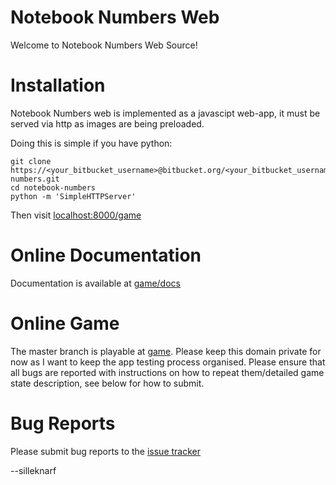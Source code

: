 Notebook Numbers Web
====================

Welcome to Notebook Numbers Web Source!

Installation
============

Notebook Numbers web is implemented as a javascipt web-app, it must be served via http as images are being preloaded.

Doing this is simple if you have python:

    git clone https://<your_bitbucket_username>@bitbucket.org/<your_bitbucket_username>/notebook-numbers.git
    cd notebook-numbers
    python -m 'SimpleHTTPServer' 

Then visit [localhost:8000/game](localhost:8000/game)

Online Documentation
====================

Documentation is available at [game/docs](http://notebooknumbers.silleknarf.com/game/docs/modules/NotebookNumbers.html)

Online Game
===========

The master branch is playable at [game](http://notebooknumbers.silleknarf.com/game). Please keep this domain private for now
as I want to keep the app testing process organised. Please ensure that all bugs are reported with instructions on how to 
repeat them/detailed game state description, see below for how to submit.

Bug Reports
===========

Please submit bug reports to the [issue tracker](https://bitbucket.org/silleknarf/notebook-numbers/issues?status=new&status=open)

--silleknarf
